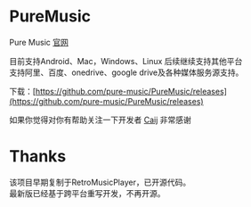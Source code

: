 # PureMusic

Pure Music [官网](https://music.caij.xyz/) 


目前支持Android、Mac，Windows、Linux 后续继续支持其他平台  
支持阿里、百度、onedrive、google drive及各种媒体服务源支持。  

下载：[https://github.com/pure-music/PureMusic/releases](https://github.com/pure-music/PureMusic/releases)

如果你觉得对你有帮助关注一下开发者 [Caij](https://github.com/Caij) 非常感谢

# Thanks   
该项目早期复制于RetroMusicPlayer，已开源代码。  
最新版已经基于跨平台重写开发，不再开源。  


